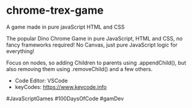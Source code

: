 # chrome-trex-game
A game made in pure javaScript HTML and CSS

The popular Dino Chrome Game in pure JavaScript, HTML and CSS, no fancy frameworks required! No Canvas, just pure JavaScript logic for everything!

Focus on nodes, so adding Children to parents using .appendChild(), but also removing them using .removeChild() and a few others.

* Code Editor: VSCode
* keyCodes: https://www.keycode.info

#JavaScriptGames #100DaysOfCode #gamDev
